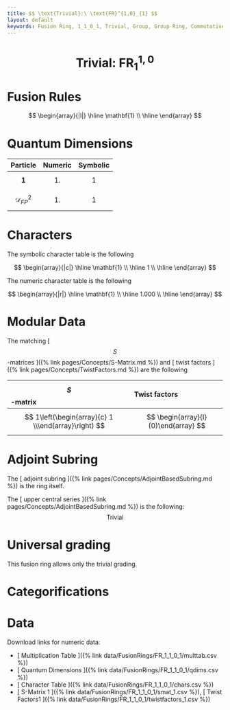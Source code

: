```yaml
---
title: $$ \text{Trivial}:\ \text{FR}^{1,0}_{1} $$
layout: default
keywords: Fusion Ring, 1_1_0_1, Trivial, Group, Group Ring, Commutative, Nilpotent
---
```

# $$ \text{Trivial}:\ \text{FR}^{1,0}_{1} $$


# Fusion Rules

$$
\begin{array}{|l|}
\hline
 \mathbf{1} \\
\hline
\end{array}
$$


# Quantum Dimensions

| Particle | Numeric | Symbolic |
| :------ | :------ | :------ |
| $$ \mathbf{1} $$ | $$ 1. $$ | $$ 1 $$ |
| $$ \mathcal{D}_{FP}^2 $$ | $$ 1. $$ | $$ 1 $$ |

# Characters

The symbolic character table is the following

$$
\begin{array}{|c|}
\hline
 \mathbf{1} \\
\hline
 1 \\
\hline
\end{array}
$$

The numeric character table is the following

$$
\begin{array}{|r|}
\hline
 \mathbf{1} \\
\hline
 1.000 \\
\hline
\end{array}
$$

# Modular Data

The matching [ $$ S $$-matrices ]({% link pages/Concepts/S-Matrix.md %}) and [ twist factors ]({% link pages/Concepts/TwistFactors.md %}) are the following

| $$ S $$-matrix | Twist factors |
| :------ | :------ |
| $$ 1\left(\begin{array}{c} 1 \\\end{array}\right) $$ | $$ \begin{array}{l}(0)\end{array} $$ |

# Adjoint Subring

The [ adjoint subring ]({% link pages/Concepts/AdjointBasedSubring.md %}) is the ring itself.

The [ upper central series ]({% link pages/Concepts/AdjointBasedSubring.md %}) is the following:
$$ \text{Trivial} $$

# Universal grading

This fusion ring allows only the trivial grading.

# Categorifications



# Data

Download links for numeric data:

* [ Multiplication Table ]({% link data/FusionRings/FR_1_1_0_1/multtab.csv %})
* [ Quantum Dimensions ]({% link data/FusionRings/FR_1_1_0_1/qdims.csv %})
* [ Character Table ]({% link data/FusionRings/FR_1_1_0_1/chars.csv %})
* [ S-Matrix 1 ]({% link data/FusionRings/FR_1_1_0_1/smat_1.csv %}), [ Twist Factors1 ]({% link data/FusionRings/FR_1_1_0_1/twistfactors_1.csv %})